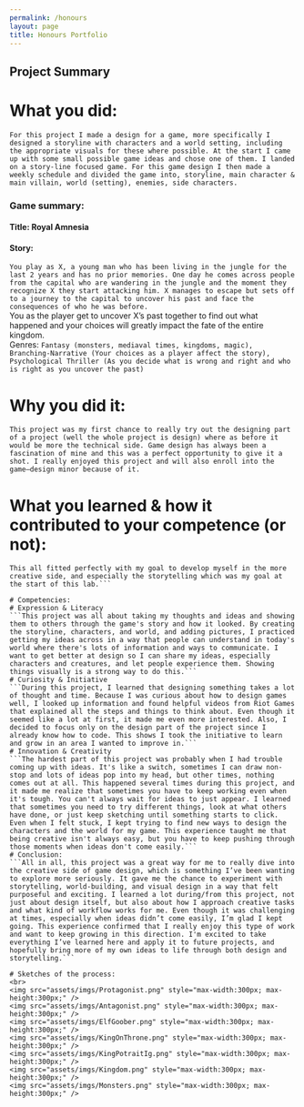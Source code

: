 ```yaml
---
permalink: /honours
layout: page
title: Honours Portfolio
---
```


## Project Summary


# What you did:
```For this project I made a design for a game, more specifically I designed a storyline with characters and a world setting, including the appropriate visuals for these where possible. At the start I came up with some small possible game ideas and chose one of them. I landed on a story-line focused game. For this game design I then made a weekly schedule and divided the game into, storyline, main character & main villain, world (setting), enemies, side characters.```
### Game summary:
#### Title: Royal Amnesia
#### Story:
```You play as X, a young man who has been living in the jungle for the last 2 years and has no prior memories. One day he comes across people from the capital who are wandering in the jungle and the moment they recognize X they start attacking him. X manages to escape but sets off to a journey to the capital to uncover his past and face the consequences of who he was before.```
<br>You as the player get to uncover X’s past together to find out what happened and your choices will greatly impact the fate of the entire kingdom.
<br>Genres: ```Fantasy (monsters, mediaval times, kingdoms, magic), Branching-Narrative (Your choices as a player affect the story), Psychological Thriller (As you decide what is wrong and right and who is right as you uncover the past)```

# Why you did it:
```This project was my first chance to really try out the designing part of a project (well the whole project is design) where as before it would be more the technical side. Game design has always been a fascination of mine and this was a perfect opportunity to give it a shot. I really enjoyed this project and will also enroll into the game–design minor because of it.```
# What you learned & how it contributed to your competence (or not):
```In this project I think the most present skill was the workflow, learning to do what in what order, how to make certain decisions like what colors to use, and how to design certain characters. I cannot say with certainty that it improved my creativity or creative skills for I find that difficult to measure, however I think the (coming back on the workflow) the way I handle creative tasks has improved. I have done creative assignments for school before in a sense of writing but not visual design, and while I think the way I approached it was satisfactory I know I would do it better having gained this experience.
This all fitted perfectly with my goal to develop myself in the more creative side, and especially the storytelling which was my goal at the start of this lab.```

# Competencies:
# Expression & Literacy
```This project was all about taking my thoughts and ideas and showing them to others through the game's story and how it looked. By creating the storyline, characters, and world, and adding pictures, I practiced getting my ideas across in a way that people can understand in today's world where there's lots of information and ways to communicate. I want to get better at design so I can share my ideas, especially characters and creatures, and let people experience them. Showing things visually is a strong way to do this.```
# Curiosity & Initiative
```During this project, I learned that designing something takes a lot of thought and time. Because I was curious about how to design games well, I looked up information and found helpful videos from Riot Games that explained all the steps and things to think about. Even though it seemed like a lot at first, it made me even more interested. Also, I decided to focus only on the design part of the project since I already know how to code. This shows I took the initiative to learn and grow in an area I wanted to improve in.```
# Innovation & Creativity
```The hardest part of this project was probably when I had trouble coming up with ideas. It's like a switch, sometimes I can draw non-stop and lots of ideas pop into my head, but other times, nothing comes out at all. This happened several times during this project, and it made me realize that sometimes you have to keep working even when it's tough. You can't always wait for ideas to just appear. I learned that sometimes you need to try different things, look at what others have done, or just keep sketching until something starts to click. Even when I felt stuck, I kept trying to find new ways to design the characters and the world for my game. This experience taught me that being creative isn't always easy, but you have to keep pushing through those moments when ideas don't come easily.```
# Conclusion:
```All in all, this project was a great way for me to really dive into the creative side of game design, which is something I’ve been wanting to explore more seriously. It gave me the chance to experiment with storytelling, world-building, and visual design in a way that felt purposeful and exciting. I learned a lot during/from this project, not just about design itself, but also about how I approach creative tasks and what kind of workflow works for me. Even though it was challenging at times, especially when ideas didn’t come easily, I’m glad I kept going. This experience confirmed that I really enjoy this type of work and want to keep growing in this direction. I'm excited to take everything I’ve learned here and apply it to future projects, and hopefully bring more of my own ideas to life through both design and storytelling.```

# Sketches of the process:
<br>
<img src="assets/imgs/Protagonist.png" style="max-width:300px; max-height:300px;" />
<img src="assets/imgs/Antagonist.png" style="max-width:300px; max-height:300px;" />
<img src="assets/imgs/ElfGoober.png" style="max-width:300px; max-height:300px;" />
<img src="assets/imgs/KingOnThrone.png" style="max-width:300px; max-height:300px;" />
<img src="assets/imgs/KingPotraitIg.png" style="max-width:300px; max-height:300px;" />
<img src="assets/imgs/Kingdom.png" style="max-width:300px; max-height:300px;" />
<img src="assets/imgs/Monsters.png" style="max-width:300px; max-height:300px;" />
